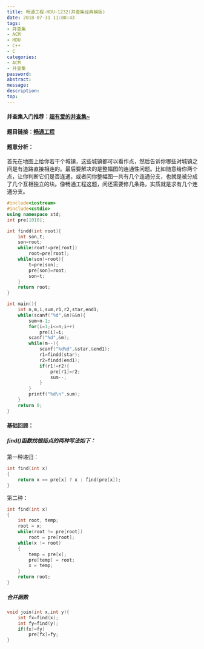 ```yaml
---
title: 畅通工程-HDU-1232(并查集经典模板)
date: 2018-07-31 11:08:43
tags:
- 并查集
- ACM
- HDU
- C++
- C
categories:
- ACM
- 并查集
password:
abstract:
message:
description:
top:
---
```


#### 并查集入门推荐：[超有爱的并查集~](https://blog.csdn.net/niushuai666/article/details/6662911)
#### 题目链接：[畅通工程](http://acm.hdu.edu.cn/showproblem.php?pid=1232)
#### 题意分析：
首先在地图上给你若干个城镇，这些城镇都可以看作点，然后告诉你哪些对城镇之间是有道路直接相连的。最后要解决的是整幅图的连通性问题。比如随意给你两个点，让你判断它们是否连通，或者问你整幅图一共有几个连通分支，也就是被分成了几个互相独立的块。像畅通工程这题，问还需要修几条路，实质就是求有几个连通分支。

<!--more-->

```cpp
#include<iostream>
#include<cstdio>
using namespace std;
int pre[1010];

int findd(int root){
    int son,t;
    son=root;
    while(root!=pre[root])
        root=pre[root];
    while(son!=root){
        t=pre[son];
        pre[son]=root;
        son=t;
    }
    return root;
}

int main(){
    int n,m,i,sum,r1,r2,star,end1;
    while(scanf("%d",&n)&&n){
        sum=n-1;
        for(i=1;i<=n;i++)
            pre[i]=i;
        scanf("%d",&m);
        while(m--){
            scanf("%d%d",&star,&end1);
            r1=findd(star);
            r2=findd(end1);
            if(r1!=r2){
                pre[r1]=r2;
                sum--;
            }
        }
        printf("%d\n",sum);
    }
	return 0;
}

```


#### 基础回顾：

##### find()函数找根结点的两种写法如下：

第一种递归：
```C
int find(int x)
{
    return x == pre[x] ? x : find(pre[x]);
}
```

第二种：
```c
int find(int x)
{
    int root, temp;
    root = x;
    while(root != pre[root])
        root = pre[root];
    while(x != root)
    {
        temp = pre[x];
        pre[temp] = root;
        x = temp;
    }
    return root;
}
```

##### 合并函数
```c
void join(int x,int y){
    int fx=find(x);
    int fy=find(y);
    if(fx!=fy)
        pre[fx]=fy;
}
```
